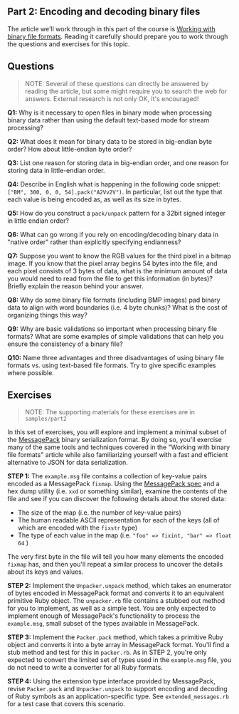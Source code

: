 ## Part 2: Encoding and decoding binary files

The article we'll work through in this part of the 
course is [Working with binary file formats](https://practicingruby.com/articles/binary-file-formats).
Reading it carefully should prepare you to work through the questions
and exercises for this topic.

## Questions

> NOTE: Several of these questions can directly be answered by reading 
> the article, but some might require you to search the web for
> answers. External research is not only OK, it's encouraged!

**Q1:** Why is it necessary to open files in binary mode when processing binary data
rather than using the default text-based mode for stream processing?

**Q2:** What does it mean for binary data to be stored in big-endian byte order? How
about little-endian byte order? 

**Q3:** List one reason for storing data in big-endian order, and one reason for storing
data in little-endian order.

**Q4:** Describe in English what is happening in the following code snippet: 
`["BM", 300, 0, 0, 54].pack("A2Vv2V")`.  In particular, list out the
type that each value is being encoded as, as well as its size in bytes.

**Q5:** How do you construct a `pack/unpack` pattern for a 32bit signed integer
in little endian order?

**Q6:** What can go wrong if you rely on encoding/decoding binary data in "native order"
rather than explicitly specifying endianness?

**Q7:** Suppose you want to know the RGB values for the third pixel
in a bitmap image. If you know that the pixel array begins 54 bytes
into the file, and each pixel consists of 3 bytes of data, what
is the minimum amount of data you would need to read from the
file to get this information (in bytes)? Briefly explain the 
reason behind your answer.

**Q8:** Why do some binary file formats (including BMP images) pad binary data to
align with word boundaries (i.e. 4 byte chunks)? What is the cost of
organizing things this way?

**Q9:** Why are basic validations so important when processing binary 
file formats? What are some examples of simple validations that can help you
ensure the consistency of a binary file?

**Q10:** Name three advantages and three disadvantages of using binary file
formats vs. using text-based file formats. Try to give specific examples
where possible.


## Exercises

> NOTE: The supporting materials for these exercises are in `samples/part2`

In this set of exercises, you will explore and implement a minimal subset
of the [MessagePack][] binary serialization format. By doing so, you'll exercise
many of the same tools and techniques covered in the "Working with binary file
formats" article while also familiarizing yourself with a fast and efficient
alternative to JSON for data serialization.

**STEP 1:** The `example.msg` file contains a collection of key-value pairs 
encoded as a MessagePack `fixmap`. Using the [MessagePack spec][spec] and a hex dump
utility (i.e. `xxd` or something similar), examine the contents 
of the file and see if you can discover the following details
about the stored data:

* The size of the map (i.e. the number of key-value pairs)
* The human readable ASCII representation for each of the keys (all of which are encoded with the `fixstr` type)
* The type of each value in the map (i.e. `"foo" => fixint, "bar" => float 64` )

The very first byte in the file will tell you how many elements the 
encoded `fixmap` has, and then you'll repeat a similar process to 
uncover the details about its keys and values.

**STEP 2:** Implement the `Unpacker.unpack` method, which takes an enumerator of bytes
encoded in MessagePack format and converts it to an equivalent primitive 
Ruby object. The `unpacker.rb` file contains a stubbed out method for you to
implement, as well as a simple test. You are only expected to implement enough
of MessagePack's functionality to process the `example.msg`, 
small subset of the types available in MessagePack.

**STEP 3:** Implement the `Packer.pack` method, which takes a primitive Ruby
object and converts it into a byte array in MessagePack format. You'll find
a stub method and test for this in `packer.rb`. As in STEP 2, you're only
expected to convert the limited set of types used in the `example.msg` file, you
do not need to write a converter for all Ruby formats.

**STEP 4:** Using the extension type interface provided by MessagePack, revise
`Packer.pack` and `Unpacker.unpack` to support encoding and decoding of Ruby
symbols as an application-specific type. See `extended_messages.rb`
for a test case that covers this scenario.

[MessagePack]: http://msgpack.org/
[spec]: https://github.com/msgpack/msgpack/blob/master/spec.md
